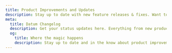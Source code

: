 ```yaml
---
title: Product Improvements and Updates
description: Stay up to date with new feature releases & fixes. Want to know what we're building next? [Check out our roadmap](/resources/roadmap)
meta:
  title: Datum Changelog
  description: Get your status updates here. Everything from new product updates to improvements and launches.
  og:
    title: Where the magic happens
    description: Stay up to date and in the know about product improvements and launches.
---
```

